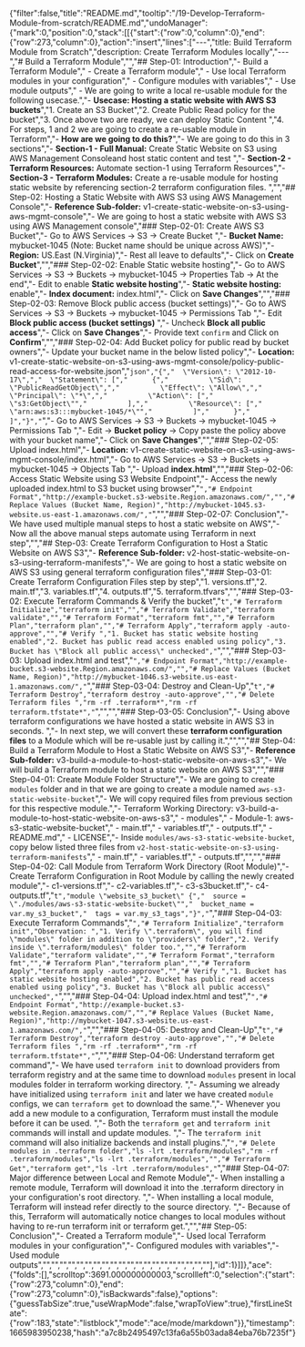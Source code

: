 {"filter":false,"title":"README.md","tooltip":"/19-Develop-Terraform-Module-from-scratch/README.md","undoManager":{"mark":0,"position":0,"stack":[[{"start":{"row":0,"column":0},"end":{"row":273,"column":0},"action":"insert","lines":["---","title: Build Terraform Module from Scratch","description: Create Terraform Modules locally","---","# Build a Terraform Module","","## Step-01: Introduction","- Build a Terraform Module","    - Create a Terraform module","    - Use local Terraform modules in your configuration","    - Configure modules with variables","    - Use module outputs","    - We are going to write a local re-usable module for the following usecase.","- **Usecase: Hosting a static website with AWS S3 buckets**","1. Create an S3 Bucket","2. Create Public Read policy for the bucket","3. Once above two are ready, we can deploy Static Content ","4. For steps, 1 and 2 we are going to create a re-usable module in Terraform","- **How are we going to do this?**","- We are going to do this in 3 sections","- **Section-1 - Full Manual:** Create Static Website on S3 using AWS Management Consoleand host static content and test ","- **Section-2 - Terraform Resources:** Automate section-1 using Terraform Resources","- **Section-3 - Terraform Modules:** Create a re-usable module for hosting static website by referencing section-2 terraform configuration files. ","","## Step-02: Hosting a Static Website with AWS S3 using AWS Management Console","- **Reference Sub-folder:** v1-create-static-website-on-s3-using-aws-mgmt-console","- We are going to host a static website with AWS S3 using AWS Management console","### Step-02-01: Create AWS S3 Bucket","- Go to AWS Services -> S3 -> Create Bucket ","- **Bucket Name:** mybucket-1045 (Note: Bucket name should be unique across AWS)","- **Region:** US.East (N.Virginia)","- Rest all leave to defaults","- Click on **Create Bucket**","","### Step-02-02: Enable Static website hosting","- Go to AWS Services -> S3 -> Buckets -> mybucket-1045 -> Properties Tab -> At the end","- Edit to enable **Static website hosting**","- **Static website hosting:** enable","- **Index document:** index.html","- Click on **Save Changes**","","### Step-02-03: Remove Block public access (bucket settings)","- Go to AWS Services -> S3 -> Buckets -> mybucket-1045 -> Permissions Tab ","- Edit **Block public access (bucket settings)** ","- Uncheck **Block all public access**","- Click on **Save Changes**","- Provide text `confirm` and Click on **Confirm**","","### Step-02-04: Add Bucket policy for public read by bucket owners","- Update your bucket name in the below listed policy","- **Location:** v1-create-static-website-on-s3-using-aws-mgmt-console/policy-public-read-access-for-website.json","```json","{","  \"Version\": \"2012-10-17\",","  \"Statement\": [","      {","          \"Sid\": \"PublicReadGetObject\",","          \"Effect\": \"Allow\",","          \"Principal\": \"*\",","          \"Action\": [","              \"s3:GetObject\"","          ],","          \"Resource\": [","              \"arn:aws:s3:::mybucket-1045/*\"","          ]","      }","  ]","}","```","- Go to AWS Services -> S3 -> Buckets -> mybucket-1045 -> Permissions Tab ","- Edit -> **Bucket policy** -> Copy paste the policy above with your bucket name","- Click on **Save Changes**","","### Step-02-05: Upload index.html","- **Location:** v1-create-static-website-on-s3-using-aws-mgmt-console/index.html","- Go to AWS Services -> S3 -> Buckets -> mybucket-1045 -> Objects Tab ","- Upload **index.html**","","### Step-02-06: Access Static Website using S3 Website Endpoint","- Access the newly uploaded index.html to S3 bucket using browser","```","# Endpoint Format","http://example-bucket.s3-website.Region.amazonaws.com/","","# Replace Values (Bucket Name, Region)","http://mybucket-1045.s3-website.us-east-1.amazonaws.com/","```","","### Step-02-07: Conclusion","- We have used multiple manual steps to host a static website on AWS","- Now all the above manual steps automate using Terraform in next step","","## Step-03: Create Terraform Configuration to Host a Static Website on AWS S3","- **Reference Sub-folder:** v2-host-static-website-on-s3-using-terraform-manifests","- We are going to host a static website on AWS S3 using general terraform configuration files","### Step-03-01: Create Terraform Configuration Files step by step","1. versions.tf","2. main.tf","3. variables.tf","4. outputs.tf","5. terraform.tfvars","","### Step-03-02: Execute Terraform Commands & Verify the bucket","```t","# Terraform Initialize","terraform init","","# Terraform Validate","terraform validate","","# Terraform Format","terraform fmt","","# Terraform Plan","terraform plan","","# Terraform Apply","terraform apply -auto-approve","","# Verify ","1. Bucket has static website hosting enabled","2. Bucket has public read access enabled using policy","3. Bucket has \"Block all public access\" unchecked","```","","### Step-03-03: Upload index.html and test","```","# Endpoint Format","http://example-bucket.s3-website.Region.amazonaws.com/","","# Replace Values (Bucket Name, Region)","http://mybucket-1046.s3-website.us-east-1.amazonaws.com/","```","### Step-03-04: Destroy and Clean-Up","```t","# Terraform Destroy","terraform destroy -auto-approve","","# Delete Terraform files ","rm -rf .terraform*","rm -rf terraform.tfstate*","```","","","### Step-03-05: Conclusion","- Using above terraform configurations we have hosted a static website in AWS S3 in seconds. ","- In next step, we will convert these **terraform configuration files** to a Module which will be re-usable just by calling it.","","","## Step-04: Build a Terraform Module to Host a Static Website on AWS S3","- **Reference Sub-folder:** v3-build-a-module-to-host-static-website-on-aws-s3","- We will build a Terraform module to host a static website on AWS S3","","### Step-04-01: Create Module Folder Structure","- We are going to create `modules` folder and in that we are going to create a module named `aws-s3-static-website-bucket`","- We will copy required files from previous section for this respective module.","- Terraform Working Directory: v3-build-a-module-to-host-static-website-on-aws-s3","    - modules","        - Module-1: aws-s3-static-website-bucket","            - main.tf","            - variables.tf","            - outputs.tf","            - README.md","            - LICENSE","- Inside `modules/aws-s3-static-website-bucket`, copy below listed three files from `v2-host-static-website-on-s3-using-terraform-manifests`","    - main.tf","    - variables.tf","    - outputs.tf","","","### Step-04-02: Call Module from Terraform Work Directory (Root Module)","- Create Terraform Configuration in Root Module by calling the newly created module","- c1-versions.tf","- c2-variables.tf","- c3-s3bucket.tf","- c4-outputs.tf","```t","module \"website_s3_bucket\" {","  source = \"./modules/aws-s3-static-website-bucket\"","  bucket_name = var.my_s3_bucket","  tags = var.my_s3_tags","}","```","### Step-04-03: Execute Terraform Commands","```","# Terraform Initialize","terraform init","Observation: ","1. Verify \".terraform\", you will find \"modules\" folder in addition to \"providers\" folder","2. Verify inside \".terraform/modules\" folder too.","","# Terraform Validate","terraform validate","","# Terraform Format","terraform fmt","","# Terraform Plan","terraform plan","","# Terraform Apply","terraform apply -auto-approve","","# Verify ","1. Bucket has static website hosting enabled","2. Bucket has public read access enabled using policy","3. Bucket has \"Block all public access\" unchecked","```","","### Step-04-04: Upload index.html and test","```","# Endpoint Format","http://example-bucket.s3-website.Region.amazonaws.com/","","# Replace Values (Bucket Name, Region)","http://mybucket-1047.s3-website.us-east-1.amazonaws.com/","```","","### Step-04-05: Destroy and Clean-Up","```t","# Terraform Destroy","terraform destroy -auto-approve","","# Delete Terraform files ","rm -rf .terraform*","rm -rf terraform.tfstate*","```","","### Step-04-06: Understand terraform get command","- We have used `terraform init` to download providers from terraform registry and at the same time to download `modules` present in local modules folder in terraform working directory. ","- Assuming we already have initialized using `terraform init` and later we have created `module` configs, we can `terraform get` to download the same.","- Whenever you add a new module to a configuration, Terraform must install the module before it can be used. ","- Both the `terraform get` and `terraform init` commands will install and update modules. ","- The `terraform init` command will also initialize backends and install plugins.","```","# Delete modules in .terraform folder","ls -lrt .terraform/modules","rm -rf .terraform/modules","ls -lrt .terraform/modules","","# Terraform Get","terraform get","ls -lrt .terraform/modules","```","### Step-04-07: Major difference between Local and Remote Module","- When installing a remote module, Terraform will download it into the .terraform directory in your configuration's root directory. ","- When installing a local module, Terraform will instead refer directly to the source directory. ","- Because of this, Terraform will automatically notice changes to local modules without having to re-run terraform init or terraform get.","","## Step-05: Conclusion","- Created a Terraform module","- Used local Terraform modules in your configuration","- Configured modules with variables","- Used module outputs","","","","","","","","","","","","","","","","","","","",""],"id":1}]]},"ace":{"folds":[],"scrolltop":3691.000000000003,"scrollleft":0,"selection":{"start":{"row":273,"column":0},"end":{"row":273,"column":0},"isBackwards":false},"options":{"guessTabSize":true,"useWrapMode":false,"wrapToView":true},"firstLineState":{"row":183,"state":"listblock","mode":"ace/mode/markdown"}},"timestamp":1665983950238,"hash":"a7c8b2495497c13fa6a55b03ada84eba76b7235f"}